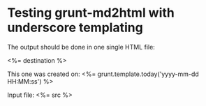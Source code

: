 Testing grunt-md2html with underscore templating
=================================================

The output should be done in one single HTML file:

<%= destination %>

This one was created on: <%= grunt.template.today('yyyy-mm-dd HH:MM:ss') %>

Input file: <%= src %>
